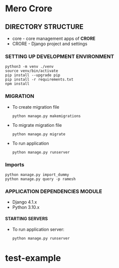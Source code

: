 # Mero Crore

## DIRECTORY STRUCTURE

* core - core management apps of **CRORE**
* CRORE - Django project and settings

### SETTING UP DEVELOPMENT ENVIRONMENT

```shell
python3 -m venv ./venv
source venv/bin/activate
pip install --upgrade pip
pip install -r requirements.txt
npm install
```

### MIGRATION

* To create migration file
  
  ```shell
  python manage.py makemigrations
  ```
  
* To migrate migration file
  
  ```shell
  python manage.py migrate
  ```

* To run application
  
  ```shell
  python manage.py runserver
  ```

### Imports

```shell
python manage.py import_dummy
python manage.py query -p ramesh
```

### APPLICATION DEPENDENCIES MODULE

* Django 4.1.x
* Python 3.10.x

#### STARTING SERVERS

* To run application server:
  
  ```shell
  python manage.py runserver
  ```
# test-example
